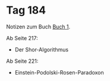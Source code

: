 # Tag 184

Notizen zum Buch [Buch 1](../Buch1.md).

Ab Seite 217:
* Der Shor-Algorithmus

Ab Seite 221:
* Einstein-Podolski-Rosen-Paradoxon

